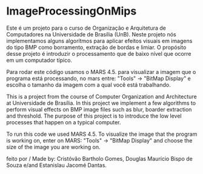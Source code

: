 # ImageProcessingOnMips
Este é um projeto para o curso de Organização e Arquitetura de Computadores na Universidade de Brasília (UnB). 
Neste projeto nós implementamos alguns algorítmos para aplicar efeitos visuais em imagens do tipo BMP como borramento, extração de bordas e limiar. O propósito desse projeto é introduzir o processamento que de baixo nível que ocorre em um computador típico.

Para rodar este código usamos o MARS 4.5.
para visualizar a imagem que o programa está processando, no mars entre: "Tools" -> "BitMap Display" e escolha o tamanho da imagem com a qual você está trabalhando.

This is a project from the course of Computer Organization and Architecture at Universidade de Brasília.
In this project we implement a few algorithms to perform visual effects on BMP image files such as blur, boarder extraction and threshold. The purpose of this project is to introduce the low level processes that happen on a typical computer.

To run this code we used MARS 4.5.
To visualize the image that the program is working on, enter on MARS: "Tools" -> "BitMap Display" and choose the size of the image you are working on.

feito por / Made by:
Cristóvão Bartholo Gomes,
Douglas Maurício Bispo de Souza e/and
Estanislau Jacomé Dantas.
